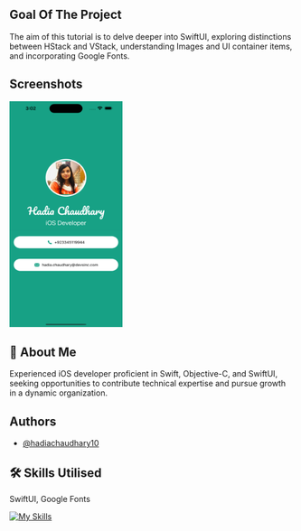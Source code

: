
## Goal Of The Project

The aim of this tutorial is to delve deeper into SwiftUI, exploring distinctions between HStack and VStack, understanding Images and UI container items, and incorporating Google Fonts.

## Screenshots

<p align="left">
<img src="https://github.com/hadiachaudhary10/Business-Card/blob/main/Simulator%20Screen%20Shot%20-%20iPhone%2014%20Pro%20Max%20-%202023-11-01%20at%2015.02.46.png" width="200" height="400" />
</p>

## 🚀 About Me
Experienced iOS developer proficient in Swift, Objective-C, and SwiftUI, seeking opportunities to contribute technical expertise and pursue growth in a dynamic organization.


## Authors

- [@hadiachaudhary10](https://github.com/hadiachaudhary10)


## 🛠 Skills Utilised
SwiftUI, Google Fonts



[![My Skills](https://skills.thijs.gg/icons?i=swift)](https://skills.thijs.gg)
